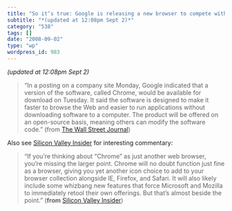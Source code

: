 ```yaml
---
title: "So it’s true: Google is releasing a new browser to compete with IE and FireFox"
subtitle: "*(updated at 12:08pm Sept 2)*"
category: "538"
tags: []
date: "2008-09-02"
type: "wp"
wordpress_id: 983
---
```

*(updated at 12:08pm Sept 2)*
> “In a posting on a company site Monday, Google indicated that a version of the software, called Chrome, would be available for download on Tuesday. It said the software is designed to make it faster to browse the Web and easier to run applications without downloading software to a computer. The product will be offered on an open-source basis, meaning others can modify the software code.” (from [The Wall Street Journal](http://online.wsj.com/article/SB122029908090487903.html?mod=djemITP))

Also see [Silicon Valley Insider](http://www.alleyinsider.com/2008/9/google-chrome-browser-takes-page-out-of-microsoft-book-link-and-lever) for interesting commentary:

> “If you’re thinking about “Chrome” as just another web browser, you’re missing the larger point. Chrome will no doubt function just fine as a browser, giving you yet another icon choice to add to your browser collection alongside IE, Firefox, and Safari. It will also likely include some whizbang new features that force Microsoft and Mozilla to immediately retool their own offerings. But that’s almost beside the point.” (**from** [Silicon Valley Insider](http://www.alleyinsider.com/2008/9/google-chrome-browser-takes-page-out-of-microsoft-book-link-and-lever))